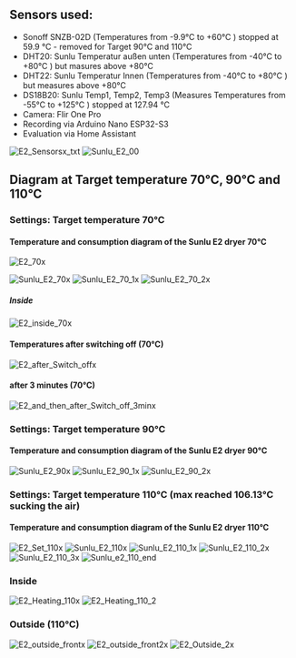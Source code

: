 ## Sensors used:
- Sonoff SNZB-02D (Temperatures from -9.9°C to +60°C ) stopped at 59.9 °C - removed for Target 90°C and 110°C
- DHT20: Sunlu Temperatur außen unten (Temperatures from -40°C to +80°C ) but masures above +80°C
- DHT22: Sunlu Temperatur Innen (Temperatures from -40°C to +80°C ) but measures above +80°C 
- DS18B20: Sunlu Temp1, Temp2, Temp3 (Measures Temperatures from -55°C to +125°C ) stopped at 127.94 °C
- Camera: Flir One Pro
- Recording via Arduino Nano ESP32-S3
- Evaluation via Home Assistant

![E2_Sensorsx_txt](https://github.com/user-attachments/assets/28235810-fd0e-4011-8489-d3b6688e530b)
![Sunlu_E2_00](https://github.com/user-attachments/assets/fc25d732-edb7-4aa3-8ba0-5ab7a6e92fc0)

## Diagram at Target temperature 70°C, 90°C and 110°C

### Settings: Target temperature 70°C
#### Temperature and consumption diagram of the Sunlu E2 dryer 70°C
![E2_70x](https://github.com/user-attachments/assets/2a321ad6-f813-45fe-a518-388007b5f91f)

![Sunlu_E2_70x](https://github.com/user-attachments/assets/63736453-b828-46c7-bb7d-4700fc4cc2bf)
![Sunlu_E2_70_1x](https://github.com/user-attachments/assets/106f2799-2d07-4c8d-83bf-9e2c462850d7)
![Sunlu_E2_70_2x](https://github.com/user-attachments/assets/6f3ed0cc-4e00-44c7-9585-56be04baa0b7)
##### Inside
![E2_inside_70x](https://github.com/user-attachments/assets/e56cb7be-f84a-4db7-8eca-8b474c298c14)

#### Temperatures after switching off (70°C)
![E2_after_Switch_offx](https://github.com/user-attachments/assets/6ed8e948-e7e6-45f5-9b31-3c79b8befa63)

#### after 3 minutes (70°C)
![E2_and_then_after_Switch_off_3minx](https://github.com/user-attachments/assets/bae3c099-e122-4805-9998-d66ec16d25c8)


### Settings: Target temperature 90°C
#### Temperature and consumption diagram of the Sunlu E2 dryer 90°C
![Sunlu_E2_90x](https://github.com/user-attachments/assets/3fb9a254-e254-45eb-87c7-96465864569c)
![Sunlu_E2_90_1x](https://github.com/user-attachments/assets/0520899f-a84b-499e-aca7-e22f0ea5978f)
![Sunlu_E2_90_2x](https://github.com/user-attachments/assets/ecfa21ab-5170-4bb4-b551-69225398e582)


### Settings: Target temperature 110°C (max reached 106.13°C sucking the air) 
#### Temperature and consumption diagram of the Sunlu E2 dryer 110°C
![E2_Set_110x](https://github.com/user-attachments/assets/32a6982a-f583-4620-ae7a-e8f960535f19)
![Sunlu_E2_110x](https://github.com/user-attachments/assets/362cdc95-9ed0-4d11-ba8a-eb1200249768)
![Sunlu_E2_110_1x](https://github.com/user-attachments/assets/8c06ab44-ab43-4662-b3d9-af41b6426f1d)
![Sunlu_E2_110_2x](https://github.com/user-attachments/assets/62f8334a-fce7-4c78-ba05-1f6662ca3ea1)
![Sunlu_E2_110_3x](https://github.com/user-attachments/assets/c4a4fd28-59e6-440d-b26c-b777aefcc4b1)
![Sunlu_e2_110_end](https://github.com/user-attachments/assets/376245d8-9a0f-4c9e-b7fb-e870698fed87)

### Inside
![E2_Heating_110x](https://github.com/user-attachments/assets/f4b4c5c8-0b3d-4961-9c2e-7225bcd37dfd)
![E2_Heating_110_2](https://github.com/user-attachments/assets/0f623682-edf7-4fe8-b1a1-8d6d1e3061a2)


### Outside (110°C)
![E2_outside_frontx](https://github.com/user-attachments/assets/3c3fcc50-f8dc-43ee-a1ec-1e281a4b88a6)
![E2_outside_front2x](https://github.com/user-attachments/assets/3f3bc407-0102-4532-97bb-e4cf9a450500)
![E2_Outside_2x](https://github.com/user-attachments/assets/116fc964-57cd-4a31-a496-ff010bd94e34)


